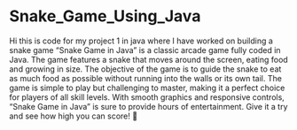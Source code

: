# Snake_Game_Using_Java
Hi this is code for my project 1 in java where I have worked on building a snake game 
“Snake Game in Java” is a classic arcade game fully coded in Java. 
The game features a snake that moves around the screen, eating food and growing in size.
The objective of the game is to guide the snake to eat as much food as possible without running into the walls or its own tail. 
The game is simple to play but challenging to master, making it a perfect choice for players of all skill levels.
With smooth graphics and responsive controls, “Snake Game in Java” is sure to provide hours of entertainment.
Give it a try and see how high you can score! 🐍
